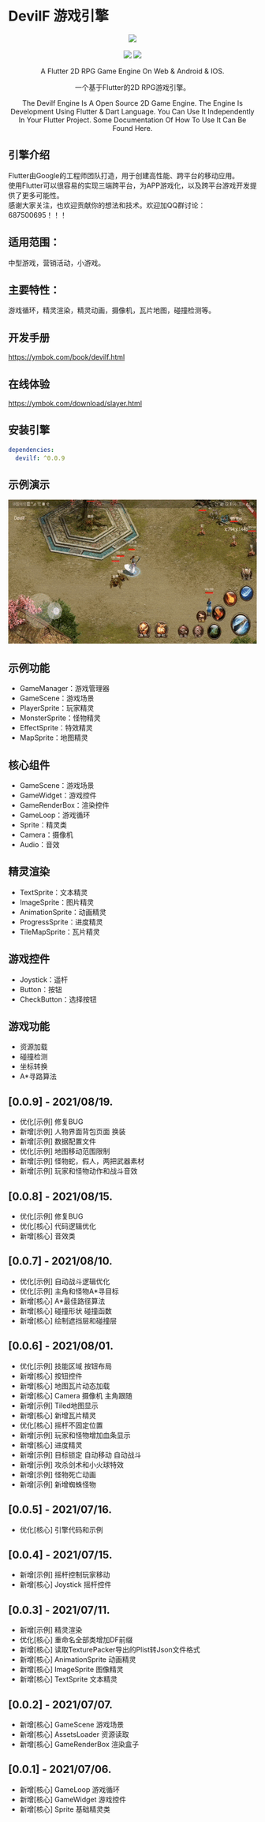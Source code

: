 # DevilF 游戏引擎  

<p align="center" >
    <img src="https://github.com/ym6745476/devilf/blob/master/logo.png?raw=true" />
</p>

<p align="center">
    <img src="https://img.shields.io/badge/devilf-0.0.9-orange" />
    <img src="https://img.shields.io/badge/flutter-2.2.3-green" />
</p>

<p align="center" >
    A Flutter 2D RPG Game Engine On Web & Android & IOS.
</p>
<p align="center" >
    一个基于Flutter的2D RPG游戏引擎。
</p>
  
<p align="center" >
   The Devilf Engine Is A Open Source 2D Game Engine.
   The Engine Is Development Using Flutter & Dart Language.
   You Can Use It Independently In Your Flutter Project.
   Some Documentation Of How To Use It Can Be Found Here.
</p>

## 引擎介绍  
Flutter由Google的工程师团队打造，用于创建高性能、跨平台的移动应用。  
使用Flutter可以很容易的实现三端跨平台，为APP游戏化，以及跨平台游戏开发提供了更多可能性。  
感谢大家关注，也欢迎贡献你的想法和技术。欢迎加QQ群讨论：687500695！！！  

## 适用范围：  
中型游戏，营销活动，小游戏。  

## 主要特性：  
游戏循环，精灵渲染，精灵动画，摄像机，瓦片地图，碰撞检测等。   

## 开发手册  
https://ymbok.com/book/devilf.html  

## 在线体验    
https://ymbok.com/download/slayer.html  

## 安装引擎  
```yaml
dependencies:
  devilf: ^0.0.9
```

## 示例演示  
<img src="https://github.com/ym6745476/devilf/blob/master/screenshot/slayer.gif?v=9" width="600" height="292"/>  

## 示例功能  
* GameManager：游戏管理器  
* GameScene：游戏场景  
* PlayerSprite：玩家精灵  
* MonsterSprite：怪物精灵  
* EffectSprite：特效精灵  
* MapSprite：地图精灵  

## 核心组件    
* GameScene：游戏场景  
* GameWidget：游戏控件  
* GameRenderBox：渲染控件  
* GameLoop：游戏循环  
* Sprite：精灵类  
* Camera：摄像机    
* Audio：音效    

## 精灵渲染    
* TextSprite：文本精灵  
* ImageSprite：图片精灵  
* AnimationSprite：动画精灵  
* ProgressSprite：进度精灵  
* TileMapSprite：瓦片精灵  

## 游戏控件   
* Joystick：遥杆   
* Button：按钮   
* CheckButton：选择按钮  

## 游戏功能   
* 资源加载  
* 碰撞检测  
* 坐标转换  
* A*寻路算法  

## [0.0.9] - 2021/08/19.   
* 优化[示例] 修复BUG  
* 新增[示例] 人物界面背包页面 换装  
* 新增[示例] 数据配置文件  
* 优化[示例] 地图移动范围限制    
* 新增[示例] 怪物蛇，假人，两把武器素材  
* 新增[示例] 玩家和怪物动作和战斗音效  

## [0.0.8] - 2021/08/15.   
* 优化[示例] 修复BUG  
* 优化[核心] 代码逻辑优化  
* 新增[核心] 音效类       

## [0.0.7] - 2021/08/10.  
* 优化[示例] 自动战斗逻辑优化   
* 优化[示例] 主角和怪物A*寻目标  
* 新增[核心] A*最佳路径算法   
* 新增[核心] 碰撞形状 碰撞函数   
* 新增[核心] 绘制遮挡层和碰撞层    

## [0.0.6] - 2021/08/01.  
* 优化[示例] 技能区域 按钮布局   
* 新增[核心] 按钮控件  
* 新增[核心] 地图瓦片动态加载  
* 新增[核心] Camera 摄像机 主角跟随   
* 新增[示例] Tiled地图显示  
* 新增[核心] 新增瓦片精灵    
* 优化[核心] 摇杆不固定位置  
* 新增[示例] 玩家和怪物增加血条显示  
* 新增[核心] 进度精灵   
* 新增[示例] 目标锁定 自动移动 自动战斗   
* 新增[示例] 攻杀剑术和小火球特效  
* 新增[示例] 怪物死亡动画    
* 新增[示例] 新增蜘蛛怪物    

## [0.0.5] - 2021/07/16. 
* 优化[核心] 引擎代码和示例    

## [0.0.4] - 2021/07/15. 
* 新增[示例] 摇杆控制玩家移动   
* 新增[核心] Joystick 摇杆控件   

## [0.0.3] - 2021/07/11.  
* 新增[示例] 精灵渲染  
* 优化[核心] 重命名全部类增加DF前缀   
* 新增[核心] 读取TexturePacker导出的Plist转Json文件格式  
* 新增[核心] AnimationSprite  动画精灵  
* 新增[核心] ImageSprite  图像精灵  
* 新增[核心] TextSprite  文本精灵  

## [0.0.2] - 2021/07/07.  
* 新增[核心] GameScene  游戏场景  
* 新增[核心] AssetsLoader 资源读取  
* 新增[核心] GameRenderBox 渲染盒子  

## [0.0.1] - 2021/07/06.  
* 新增[核心] GameLoop 游戏循环  
* 新增[核心] GameWidget 游戏控件  
* 新增[核心] Sprite 基础精灵类  
